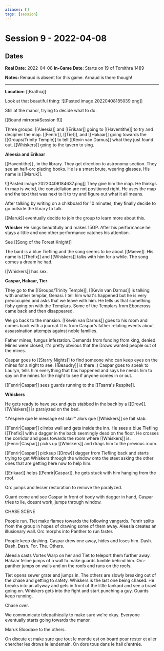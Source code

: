 ```yaml
---
aliases: []
tags: [session]
---
```

# Session 9 - 2022-04-08
## Dates
**Real Date:** 2022-04-08
**In-Game Date:** Starts on 19 of Tomithra 1489

**Notes:** Renaud is absent for this game. Arnaud is there though!

---

**Location:** [[Brathia]] 

Look at that beautiful thing:
![[Pasted image 20220408185039.png]]

Still at the manor, trying to decide what to do.

[[Bound mirrors#Session 9]]


Three groups: [[Aleesia]] and [[Erikaar]] going to [[Haventithe]] to try and decipher the map. [[Fenrir]], [[Tiet]], and [[Hakaar]] going towards the [[Groups/Trinity Temple]] to tell [[Kevin van Darnus]] what they just found out. [[Whiskers]] going to the tavern to sing.

**Aleesia and Erikaar**

[[Haventithe]] , in the library. They get direction to astronomy section. They see an half-orc placing books. He is a smart brute, wearing glasses. His name is [[Maruk]].

![[Pasted image 20220408184637.png]]
 They give him the map. He thinkgs th map is weird, the constellation are not positioned right. He uses the map and the text that was next to it to try and figure out what it all means.
 
After talking by writing on a chlkboard for 10 minutes, they finally decide to go outside the library to talk.

[[Maruk]] eventually decide to join the group to learn more about this.

**Whisker**
He sings beautifully and makes 15GP. After his performance he stays a little and one other performance catches his attention. 

See [[Song of the Forest Knight]]

The bard is a blue Tiefling and the song seems to be about [[Maeve]]. His name is [[Thefix]] and [[Whiskers]] talks with him for a while. The song comes a dream he had. 

[[Whiskers]] has sex.

**Caspar, Hakaar, Tier**

They go to the [[Groups/Trinity Temple]], [[Kevin van Darnus]] is talking with another templar, Genasi. I tell him what's happened but he is very preoccupied and asks that we leave with him. He tells us that something fishy going on with the Templars. Some of the Templars from Eboncross came back and then disappeared. 

We go back to the mansion. [[Kevin van Darnus]] goes to his room and comes back with a journal. It is from Caspar's father relating events about assassination attempts against noble families. 

Father mines, fungus infestation. Demands from funding from king, denied. Mines were closed, it's pretty obvious that the Drows wanted people out of the mines.

Caspar goes to [[Starry Nights]] to find someone who can keep eyes on the mines for a night to see. [[Beaudry]] is there :) Caspar goes to speak to Lauryn, tells him everything that has happened and says he needs him to spy on the mines for the night to see if anyone comes in or out.

[[Fenrir|Caspar]] sees guards running to the [[Tsarra's Respite]].

**Whiskers**

He gets ready to have sex and gets stabbed in the back by a [[Drow]]. [[Whiskers]] is paralyzed on the bed. 

"J'espere que le message est clair" alors que [[Whiskers]] se fait stab.

[[Fenrir|Caspar]] climbs wall and gets inside the inn. He sees a blue Tiefling [[Thefix]] with a dagger in the back seemingly dead on the floor. He crosses the corridor and goes towards the room where [[Whiskers]] is. [[Fenrir|Caspar]] picks up [[Whiskers]] and drags him to the previous room.

[[Fenrir|Caspar]] picksup [[Drow]] dagger from Tiefling back and starts trying to get Whiskers through the window onto the steet asking the other ones that are getting here now to help him.

[[Erikaar]] helps [[Fenrir|Caspar]], he gets stuck with him hanging from the roof.

Orc jumps and lesser restoration to remove the paralyzed.

Guard come and see Caspar in front of body with dagger in hand, Caspar tries to lie, doesnt work, jumps through window.

CHASE SCENE

People run. Tiet make flames towards the following vangards. Fenrir splits from the group in hopes of drawing some of them away. Aleesia creates an illusionary wall. Orc morphs into Panther to run faster.

People keep dashing. Caspar drew one away, hides and loses him. Dash. Dash. Dash. For. The. Others.

Aleesia casts Vortex Warp on her and Tiet to teleport them further away. Hakaar feline jumps of a wall to make guards tumble behind him. Orc-panther jumps on walls and on the roofs and runs on the roofs.

Tiet opens sewer grate and jumps in. The others are slowly breaking out of the chase and getting to safety. Whiskers is the last one being chased. He breaks into an allyway and gets in front of the little tankard and see a brawl going on. Whiskers gets into the fight and start punching a guy. Guards keep running. 

Chase over.

We communicate telepathically to make sure we're okay. Everyone eventually starts going towards the manor.

Maruk Bloodaxe to the others. 

On discute et make sure que tout le monde est on board pour rester et aller chercher les drows le lendemain. On dors tous dans le hall d'entrée.


